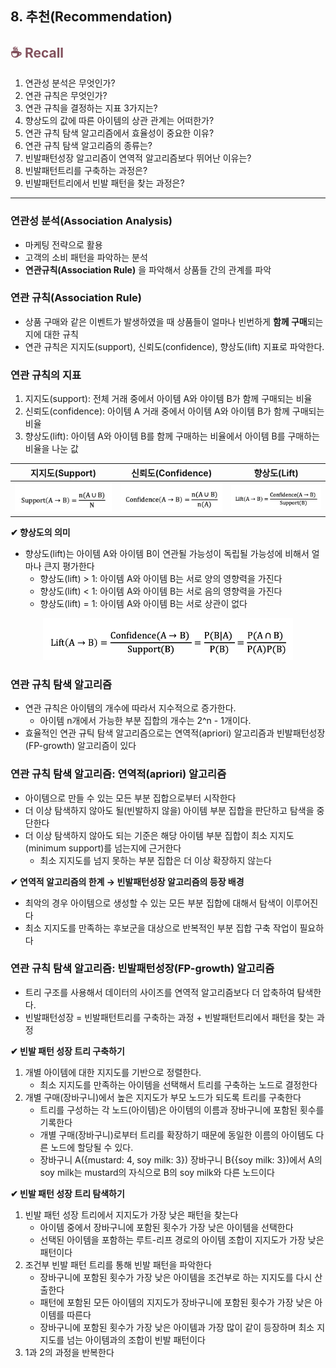 ## 8. 추천(Recommendation)

<h2 style="color: #82515d">☕️ Recall</h2>
<ol>
    <li>연관성 분석은 무엇인가?</li>
    <li>연관 규칙은 무엇인가?</li>
    <li>연관 규칙을 결정하는 지표 3가지는?</li>
    <li>향상도의 값에 따른 아이템의 상관 관계는 어떠한가?</li>
    <li>연관 규칙 탐색 알고리즘에서 효율성이 중요한 이유?</li>
    <li>연관 규칙 탐색 알고리즘의 종류는?</li>
    <li>빈발패턴성장 알고리즘이 연역적 알고리즘보다 뛰어난 이유는?</li>
    <li>빈발패턴트리를 구축하는 과정은?</li>
    <li>빈발패턴트리에서 빈발 패턴을 찾는 과정은?</li>
</ol>

---

### 연관성 분석(Association Analysis)
- 마케팅 전략으로 활용
- 고객의 소비 패턴을 파악하는 분석
- **연관규칙(Association Rule)** 을 파악해서 상품들 간의 관계를 파악

### 연관 규칙(Association Rule)
- 상품 구매와 같은 이벤트가 발생하였을 때 상품들이 얼마나 빈번하게 **함께 구매**되는지에 대한 규칙
- 연관 규칙은 지지도(support), 신뢰도(confidence), 향상도(lift) 지표로 파악한다.

### 연관 규칙의 지표
1. 지지도(support): 전체 거래 중에서 아이템 A와 야이템 B가 함께 구매되는 비율
2. 신뢰도(confidence): 아이템 A 거래 중에서 아이템 A와 아이템 B가 함께 구매되는 비율 
3. 향상도(lift): 아이템 A와 아이템 B를 함께 구매하는 비율에서 아이템 B를 구매하는 비율을 나눈 값

|지지도(Support)|신뢰도(Confidence)|향상도(Lift)|
|--------------|---------------|-----------|
|<img width="200" height="" src="./../images/equation_support.png"/>|<img width="200" height="" src="./../images/equation_confidence.png"/>|<img width="200" height="" src="./../images/equation_lift.png"/>|

**✔︎ 향상도의 의미**  
- 향상도(lift)는 아이템 A와 아이템 B이 연관될 가능성이 독립될 가능성에 비해서 얼마나 큰지 평가한다
  - 향상도(lift) > 1: 아이템 A와 아이템 B는 서로 양의 영향력을 가진다
  - 향상도(lift) < 1: 아이템 A와 아이템 B는 서로 음의 영향력을 가진다
  - 향상도(lift) = 1: 아이템 A와 아이템 B는 서로 상관이 없다

<p align="center">
    <img width="400" height="" src="./../images/equation_lift_calculation.png"/>
</p>

### 연관 규칙 탐색 알고리즘
- 연관 규칙은 아이템의 개수에 따라서 지수적으로 증가한다.
  - 아이템 n개에서 가능한 부분 집합의 개수는 2^n - 1개이다.
- 효율적인 연관 규틱 탐색 알고리즘으로는 연역적(apriori) 알고리즘과 빈발패턴성장(FP-growth) 알고리즘이 있다

### 연관 규칙 탐색 알고리즘: 연역적(apriori) 알고리즘
- 아이템으로 만들 수 있는 모든 부분 집합으로부터 시작한다
- 더 이상 탐색하지 않아도 될(빈발하지 않을) 아이템 부분 집합을 판단하고 탐색을 중단한다
- 더 이상 탐색하지 않아도 되는 기준은 해당 아이템 부분 집합이 최소 지지도(minimum support)를 넘는지에 근거한다
  - 최소 지지도를 넘지 못하는 부분 집합은 더 이상 확장하지 않는다

**✔︎ 연역적 알고리즘의 한계 → 빈발패턴성장 알고리즘의 등장 배경**  
- 최악의 경우 아이템으로 생성할 수 있는 모든 부분 집합에 대해서 탐색이 이루어진다
- 최소 지지도를 만족하는 후보군을 대상으로 반복적인 부분 집합 구축 작업이 필요하다

### 연관 규칙 탐색 알고리즘: 빈발패턴성장(FP-growth) 알고리즘
- 트리 구조를 사용해서 데이터의 사이즈를 연역적 알고리즘보다 더 압축하여 탐색한다.
- 빈발패턴성장 = 빈발패턴트리를 구축하는 과정 + 빈발패턴트리에서 패턴을 찾는 과정

**✔︎ 빈발 패턴 성장 트리 구축하기**  
1. 개별 아이템에 대한 지지도를 기반으로 정렬한다. 
   - 최소 지지도를 만족하는 아이템을 선택해서 트리를 구축하는 노드로 결정한다
2. 개별 구매(장바구니)에서 높은 지지도가 부모 노드가 되도록 트리를 구축한다
   - 트리를 구성하는 각 노드(아이템)은 아이템의 이름과 장바구니에 포함된 횟수를 기록한다
   - 개별 구매(장바구니)로부터 트리를 확장하기 때문에 동일한 이름의 아이템도 다른 노드에 할당될 수 있다.
   - 장바구니 A({mustard: 4, soy milk: 3}) 장바구니 B{{soy milk: 3})에서 A의 soy milk는 mustard의 자식으로 B의 soy milk와 다른 노드이다

**✔︎ 빈발 패턴 성장 트리 탐색하기**  
1. 빈발 패턴 성장 트리에서 지지도가 가장 낮은 패턴을 찾는다
   - 아이템 중에서 장바구니에 포함된 횟수가 가장 낮은 아이템을 선택한다
   - 선택된 아이템을 포함하는 루트-리프 경로의 아이템 조합이 지지도가 가장 낮은 패턴이다
2. 조건부 빈발 패턴 트리를 통해 빈발 패턴을 파악한다
   - 장바구니에 포함된 횟수가 가장 낮은 아이템을 조건부로 하는 지지도를 다시 산출한다
   - 패턴에 포함된 모든 아이템의 지지도가 장바구니에 포함된 횟수가 가장 낮은 아이템를 따른다
   - 장바구니에 포함된 횟수가 가장 낮은 아이템과 가장 많이 같이 등장하며 최소 지지도를 넘는 아이템과의 조합이 빈발 패턴이다
3. 1과 2의 과정을 반복한다